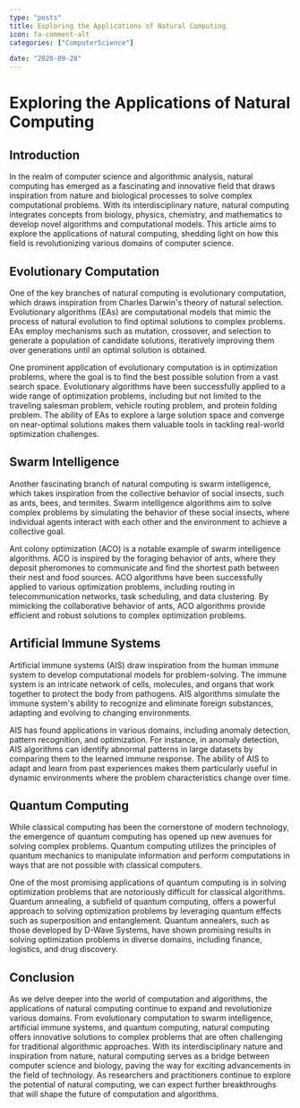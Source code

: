 ```yaml
---
type: "posts"
title: Exploring the Applications of Natural Computing
icon: fa-comment-alt
categories: ["ComputerScience"]

date: "2020-09-28"
---
```




# Exploring the Applications of Natural Computing

## Introduction

In the realm of computer science and algorithmic analysis, natural computing has emerged as a fascinating and innovative field that draws inspiration from nature and biological processes to solve complex computational problems. With its interdisciplinary nature, natural computing integrates concepts from biology, physics, chemistry, and mathematics to develop novel algorithms and computational models. This article aims to explore the applications of natural computing, shedding light on how this field is revolutionizing various domains of computer science.

## Evolutionary Computation

One of the key branches of natural computing is evolutionary computation, which draws inspiration from Charles Darwin's theory of natural selection. Evolutionary algorithms (EAs) are computational models that mimic the process of natural evolution to find optimal solutions to complex problems. EAs employ mechanisms such as mutation, crossover, and selection to generate a population of candidate solutions, iteratively improving them over generations until an optimal solution is obtained.

One prominent application of evolutionary computation is in optimization problems, where the goal is to find the best possible solution from a vast search space. Evolutionary algorithms have been successfully applied to a wide range of optimization problems, including but not limited to the traveling salesman problem, vehicle routing problem, and protein folding problem. The ability of EAs to explore a large solution space and converge on near-optimal solutions makes them valuable tools in tackling real-world optimization challenges.

## Swarm Intelligence

Another fascinating branch of natural computing is swarm intelligence, which takes inspiration from the collective behavior of social insects, such as ants, bees, and termites. Swarm intelligence algorithms aim to solve complex problems by simulating the behavior of these social insects, where individual agents interact with each other and the environment to achieve a collective goal.

Ant colony optimization (ACO) is a notable example of swarm intelligence algorithms. ACO is inspired by the foraging behavior of ants, where they deposit pheromones to communicate and find the shortest path between their nest and food sources. ACO algorithms have been successfully applied to various optimization problems, including routing in telecommunication networks, task scheduling, and data clustering. By mimicking the collaborative behavior of ants, ACO algorithms provide efficient and robust solutions to complex optimization problems.

## Artificial Immune Systems

Artificial immune systems (AIS) draw inspiration from the human immune system to develop computational models for problem-solving. The immune system is an intricate network of cells, molecules, and organs that work together to protect the body from pathogens. AIS algorithms simulate the immune system's ability to recognize and eliminate foreign substances, adapting and evolving to changing environments.

AIS has found applications in various domains, including anomaly detection, pattern recognition, and optimization. For instance, in anomaly detection, AIS algorithms can identify abnormal patterns in large datasets by comparing them to the learned immune response. The ability of AIS to adapt and learn from past experiences makes them particularly useful in dynamic environments where the problem characteristics change over time.

## Quantum Computing

While classical computing has been the cornerstone of modern technology, the emergence of quantum computing has opened up new avenues for solving complex problems. Quantum computing utilizes the principles of quantum mechanics to manipulate information and perform computations in ways that are not possible with classical computers.

One of the most promising applications of quantum computing is in solving optimization problems that are notoriously difficult for classical algorithms. Quantum annealing, a subfield of quantum computing, offers a powerful approach to solving optimization problems by leveraging quantum effects such as superposition and entanglement. Quantum annealers, such as those developed by D-Wave Systems, have shown promising results in solving optimization problems in diverse domains, including finance, logistics, and drug discovery.

## Conclusion

As we delve deeper into the world of computation and algorithms, the applications of natural computing continue to expand and revolutionize various domains. From evolutionary computation to swarm intelligence, artificial immune systems, and quantum computing, natural computing offers innovative solutions to complex problems that are often challenging for traditional algorithmic approaches. With its interdisciplinary nature and inspiration from nature, natural computing serves as a bridge between computer science and biology, paving the way for exciting advancements in the field of technology. As researchers and practitioners continue to explore the potential of natural computing, we can expect further breakthroughs that will shape the future of computation and algorithms.